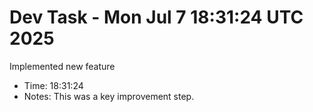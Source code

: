 # Dev Task - Mon Jul  7 18:31:24 UTC 2025
Implemented new feature
- Time: 18:31:24
- Notes: This was a key improvement step.
